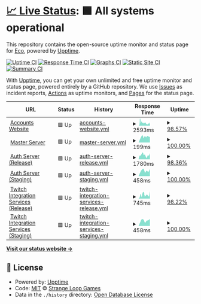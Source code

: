 # [📈 Live Status](https://status.nxcore.cloud): <!--live status--> **🟩 All systems operational**

This repository contains the open-source uptime monitor and status page for [Eco](https://play.eco/), powered by [Upptime](https://github.com/upptime/upptime).

[![Uptime CI](https://github.com/thetestgame/eco-uptime-monitor/workflows/Uptime%20CI/badge.svg)](https://github.com/thetestgame/eco-uptime-monitor/actions?query=workflow%3A%22Uptime+CI%22)
[![Response Time CI](https://github.com/thetestgame/eco-uptime-monitor/workflows/Response%20Time%20CI/badge.svg)](https://github.com/thetestgame/eco-uptime-monitor/actions?query=workflow%3A%22Response+Time+CI%22)
[![Graphs CI](https://github.com/thetestgame/eco-uptime-monitor/workflows/Graphs%20CI/badge.svg)](https://github.com/thetestgame/eco-uptime-monitor/actions?query=workflow%3A%22Graphs+CI%22)
[![Static Site CI](https://github.com/thetestgame/eco-uptime-monitor/workflows/Static%20Site%20CI/badge.svg)](https://github.com/thetestgame/eco-uptime-monitor/actions?query=workflow%3A%22Static+Site+CI%22)
[![Summary CI](https://github.com/thetestgame/eco-uptime-monitor/workflows/Summary%20CI/badge.svg)](https://github.com/thetestgame/eco-uptime-monitor/actions?query=workflow%3A%22Summary+CI%22)

With [Upptime](https://upptime.js.org), you can get your own unlimited and free uptime monitor and status page, powered entirely by a GitHub repository. We use [Issues](https://github.com/StrangeLoopGames/EcoServicesMonitor/issues) as incident reports, [Actions](https://github.com/StrangeLoopGames/EcoServicesMonitor/actions) as uptime monitors, and [Pages](https://status.play.eco) for the status page.

<!--start: status pages-->
<!-- This summary is generated by Upptime (https://github.com/upptime/upptime) -->
<!-- Do not edit this manually, your changes will be overwritten -->
<!-- prettier-ignore -->
| URL | Status | History | Response Time | Uptime |
| --- | ------ | ------- | ------------- | ------ |
| <img alt="" src="https://icons.duckduckgo.com/ip3/play.eco.ico" height="13"> [Accounts Website](https://play.eco) | 🟩 Up | [accounts-website.yml](https://github.com/StrangeLoopGames/EcoServicesMonitor/commits/HEAD/history/accounts-website.yml) | <details><summary><img alt="Response time graph" src="./graphs/accounts-website/response-time-week.png" height="20"> 2593ms</summary><br><a href="https://status.play.eco/history/accounts-website"><img alt="Response time 1146" src="https://img.shields.io/endpoint?url=https%3A%2F%2Fraw.githubusercontent.com%2FStrangeLoopGames%2FEcoServicesMonitor%2FHEAD%2Fapi%2Faccounts-website%2Fresponse-time.json"></a><br><a href="https://status.play.eco/history/accounts-website"><img alt="24-hour response time 5361" src="https://img.shields.io/endpoint?url=https%3A%2F%2Fraw.githubusercontent.com%2FStrangeLoopGames%2FEcoServicesMonitor%2FHEAD%2Fapi%2Faccounts-website%2Fresponse-time-day.json"></a><br><a href="https://status.play.eco/history/accounts-website"><img alt="7-day response time 2593" src="https://img.shields.io/endpoint?url=https%3A%2F%2Fraw.githubusercontent.com%2FStrangeLoopGames%2FEcoServicesMonitor%2FHEAD%2Fapi%2Faccounts-website%2Fresponse-time-week.json"></a><br><a href="https://status.play.eco/history/accounts-website"><img alt="30-day response time 1340" src="https://img.shields.io/endpoint?url=https%3A%2F%2Fraw.githubusercontent.com%2FStrangeLoopGames%2FEcoServicesMonitor%2FHEAD%2Fapi%2Faccounts-website%2Fresponse-time-month.json"></a><br><a href="https://status.play.eco/history/accounts-website"><img alt="1-year response time 1146" src="https://img.shields.io/endpoint?url=https%3A%2F%2Fraw.githubusercontent.com%2FStrangeLoopGames%2FEcoServicesMonitor%2FHEAD%2Fapi%2Faccounts-website%2Fresponse-time-year.json"></a></details> | <details><summary><a href="https://status.play.eco/history/accounts-website">98.57%</a></summary><a href="https://status.play.eco/history/accounts-website"><img alt="All-time uptime 99.61%" src="https://img.shields.io/endpoint?url=https%3A%2F%2Fraw.githubusercontent.com%2FStrangeLoopGames%2FEcoServicesMonitor%2FHEAD%2Fapi%2Faccounts-website%2Fuptime.json"></a><br><a href="https://status.play.eco/history/accounts-website"><img alt="24-hour uptime 89.96%" src="https://img.shields.io/endpoint?url=https%3A%2F%2Fraw.githubusercontent.com%2FStrangeLoopGames%2FEcoServicesMonitor%2FHEAD%2Fapi%2Faccounts-website%2Fuptime-day.json"></a><br><a href="https://status.play.eco/history/accounts-website"><img alt="7-day uptime 98.57%" src="https://img.shields.io/endpoint?url=https%3A%2F%2Fraw.githubusercontent.com%2FStrangeLoopGames%2FEcoServicesMonitor%2FHEAD%2Fapi%2Faccounts-website%2Fuptime-week.json"></a><br><a href="https://status.play.eco/history/accounts-website"><img alt="30-day uptime 99.50%" src="https://img.shields.io/endpoint?url=https%3A%2F%2Fraw.githubusercontent.com%2FStrangeLoopGames%2FEcoServicesMonitor%2FHEAD%2Fapi%2Faccounts-website%2Fuptime-month.json"></a><br><a href="https://status.play.eco/history/accounts-website"><img alt="1-year uptime 99.61%" src="https://img.shields.io/endpoint?url=https%3A%2F%2Fraw.githubusercontent.com%2FStrangeLoopGames%2FEcoServicesMonitor%2FHEAD%2Fapi%2Faccounts-website%2Fuptime-year.json"></a></details>
| <img alt="" src="https://icons.duckduckgo.com/ip3/masterserver.eco.strangeloopgames.com.ico" height="13"> [Master Server](http://masterserver.eco.strangeloopgames.com/health) | 🟩 Up | [master-server.yml](https://github.com/StrangeLoopGames/EcoServicesMonitor/commits/HEAD/history/master-server.yml) | <details><summary><img alt="Response time graph" src="./graphs/master-server/response-time-week.png" height="20"> 199ms</summary><br><a href="https://status.play.eco/history/master-server"><img alt="Response time 194" src="https://img.shields.io/endpoint?url=https%3A%2F%2Fraw.githubusercontent.com%2FStrangeLoopGames%2FEcoServicesMonitor%2FHEAD%2Fapi%2Fmaster-server%2Fresponse-time.json"></a><br><a href="https://status.play.eco/history/master-server"><img alt="24-hour response time 256" src="https://img.shields.io/endpoint?url=https%3A%2F%2Fraw.githubusercontent.com%2FStrangeLoopGames%2FEcoServicesMonitor%2FHEAD%2Fapi%2Fmaster-server%2Fresponse-time-day.json"></a><br><a href="https://status.play.eco/history/master-server"><img alt="7-day response time 199" src="https://img.shields.io/endpoint?url=https%3A%2F%2Fraw.githubusercontent.com%2FStrangeLoopGames%2FEcoServicesMonitor%2FHEAD%2Fapi%2Fmaster-server%2Fresponse-time-week.json"></a><br><a href="https://status.play.eco/history/master-server"><img alt="30-day response time 188" src="https://img.shields.io/endpoint?url=https%3A%2F%2Fraw.githubusercontent.com%2FStrangeLoopGames%2FEcoServicesMonitor%2FHEAD%2Fapi%2Fmaster-server%2Fresponse-time-month.json"></a><br><a href="https://status.play.eco/history/master-server"><img alt="1-year response time 194" src="https://img.shields.io/endpoint?url=https%3A%2F%2Fraw.githubusercontent.com%2FStrangeLoopGames%2FEcoServicesMonitor%2FHEAD%2Fapi%2Fmaster-server%2Fresponse-time-year.json"></a></details> | <details><summary><a href="https://status.play.eco/history/master-server">100.00%</a></summary><a href="https://status.play.eco/history/master-server"><img alt="All-time uptime 100.00%" src="https://img.shields.io/endpoint?url=https%3A%2F%2Fraw.githubusercontent.com%2FStrangeLoopGames%2FEcoServicesMonitor%2FHEAD%2Fapi%2Fmaster-server%2Fuptime.json"></a><br><a href="https://status.play.eco/history/master-server"><img alt="24-hour uptime 100.00%" src="https://img.shields.io/endpoint?url=https%3A%2F%2Fraw.githubusercontent.com%2FStrangeLoopGames%2FEcoServicesMonitor%2FHEAD%2Fapi%2Fmaster-server%2Fuptime-day.json"></a><br><a href="https://status.play.eco/history/master-server"><img alt="7-day uptime 100.00%" src="https://img.shields.io/endpoint?url=https%3A%2F%2Fraw.githubusercontent.com%2FStrangeLoopGames%2FEcoServicesMonitor%2FHEAD%2Fapi%2Fmaster-server%2Fuptime-week.json"></a><br><a href="https://status.play.eco/history/master-server"><img alt="30-day uptime 100.00%" src="https://img.shields.io/endpoint?url=https%3A%2F%2Fraw.githubusercontent.com%2FStrangeLoopGames%2FEcoServicesMonitor%2FHEAD%2Fapi%2Fmaster-server%2Fuptime-month.json"></a><br><a href="https://status.play.eco/history/master-server"><img alt="1-year uptime 100.00%" src="https://img.shields.io/endpoint?url=https%3A%2F%2Fraw.githubusercontent.com%2FStrangeLoopGames%2FEcoServicesMonitor%2FHEAD%2Fapi%2Fmaster-server%2Fuptime-year.json"></a></details>
| <img alt="" src="https://icons.duckduckgo.com/ip3/auth.play.eco.ico" height="13"> [Auth Server (Release)](https://auth.play.eco/health) | 🟩 Up | [auth-server-release.yml](https://github.com/StrangeLoopGames/EcoServicesMonitor/commits/HEAD/history/auth-server-release.yml) | <details><summary><img alt="Response time graph" src="./graphs/auth-server-release/response-time-week.png" height="20"> 1780ms</summary><br><a href="https://status.play.eco/history/auth-server-release"><img alt="Response time 682" src="https://img.shields.io/endpoint?url=https%3A%2F%2Fraw.githubusercontent.com%2FStrangeLoopGames%2FEcoServicesMonitor%2FHEAD%2Fapi%2Fauth-server-release%2Fresponse-time.json"></a><br><a href="https://status.play.eco/history/auth-server-release"><img alt="24-hour response time 4106" src="https://img.shields.io/endpoint?url=https%3A%2F%2Fraw.githubusercontent.com%2FStrangeLoopGames%2FEcoServicesMonitor%2FHEAD%2Fapi%2Fauth-server-release%2Fresponse-time-day.json"></a><br><a href="https://status.play.eco/history/auth-server-release"><img alt="7-day response time 1780" src="https://img.shields.io/endpoint?url=https%3A%2F%2Fraw.githubusercontent.com%2FStrangeLoopGames%2FEcoServicesMonitor%2FHEAD%2Fapi%2Fauth-server-release%2Fresponse-time-week.json"></a><br><a href="https://status.play.eco/history/auth-server-release"><img alt="30-day response time 803" src="https://img.shields.io/endpoint?url=https%3A%2F%2Fraw.githubusercontent.com%2FStrangeLoopGames%2FEcoServicesMonitor%2FHEAD%2Fapi%2Fauth-server-release%2Fresponse-time-month.json"></a><br><a href="https://status.play.eco/history/auth-server-release"><img alt="1-year response time 682" src="https://img.shields.io/endpoint?url=https%3A%2F%2Fraw.githubusercontent.com%2FStrangeLoopGames%2FEcoServicesMonitor%2FHEAD%2Fapi%2Fauth-server-release%2Fresponse-time-year.json"></a></details> | <details><summary><a href="https://status.play.eco/history/auth-server-release">98.36%</a></summary><a href="https://status.play.eco/history/auth-server-release"><img alt="All-time uptime 99.63%" src="https://img.shields.io/endpoint?url=https%3A%2F%2Fraw.githubusercontent.com%2FStrangeLoopGames%2FEcoServicesMonitor%2FHEAD%2Fapi%2Fauth-server-release%2Fuptime.json"></a><br><a href="https://status.play.eco/history/auth-server-release"><img alt="24-hour uptime 88.53%" src="https://img.shields.io/endpoint?url=https%3A%2F%2Fraw.githubusercontent.com%2FStrangeLoopGames%2FEcoServicesMonitor%2FHEAD%2Fapi%2Fauth-server-release%2Fuptime-day.json"></a><br><a href="https://status.play.eco/history/auth-server-release"><img alt="7-day uptime 98.36%" src="https://img.shields.io/endpoint?url=https%3A%2F%2Fraw.githubusercontent.com%2FStrangeLoopGames%2FEcoServicesMonitor%2FHEAD%2Fapi%2Fauth-server-release%2Fuptime-week.json"></a><br><a href="https://status.play.eco/history/auth-server-release"><img alt="30-day uptime 99.56%" src="https://img.shields.io/endpoint?url=https%3A%2F%2Fraw.githubusercontent.com%2FStrangeLoopGames%2FEcoServicesMonitor%2FHEAD%2Fapi%2Fauth-server-release%2Fuptime-month.json"></a><br><a href="https://status.play.eco/history/auth-server-release"><img alt="1-year uptime 99.63%" src="https://img.shields.io/endpoint?url=https%3A%2F%2Fraw.githubusercontent.com%2FStrangeLoopGames%2FEcoServicesMonitor%2FHEAD%2Fapi%2Fauth-server-release%2Fuptime-year.json"></a></details>
| <img alt="" src="https://icons.duckduckgo.com/ip3/authserver.eco-services.staging.strangeloopgames.com.ico" height="13"> [Auth Server (Staging)](http://authserver.eco-services.staging.strangeloopgames.com/health) | 🟩 Up | [auth-server-staging.yml](https://github.com/StrangeLoopGames/EcoServicesMonitor/commits/HEAD/history/auth-server-staging.yml) | <details><summary><img alt="Response time graph" src="./graphs/auth-server-staging/response-time-week.png" height="20"> 458ms</summary><br><a href="https://status.play.eco/history/auth-server-staging"><img alt="Response time 450" src="https://img.shields.io/endpoint?url=https%3A%2F%2Fraw.githubusercontent.com%2FStrangeLoopGames%2FEcoServicesMonitor%2FHEAD%2Fapi%2Fauth-server-staging%2Fresponse-time.json"></a><br><a href="https://status.play.eco/history/auth-server-staging"><img alt="24-hour response time 508" src="https://img.shields.io/endpoint?url=https%3A%2F%2Fraw.githubusercontent.com%2FStrangeLoopGames%2FEcoServicesMonitor%2FHEAD%2Fapi%2Fauth-server-staging%2Fresponse-time-day.json"></a><br><a href="https://status.play.eco/history/auth-server-staging"><img alt="7-day response time 458" src="https://img.shields.io/endpoint?url=https%3A%2F%2Fraw.githubusercontent.com%2FStrangeLoopGames%2FEcoServicesMonitor%2FHEAD%2Fapi%2Fauth-server-staging%2Fresponse-time-week.json"></a><br><a href="https://status.play.eco/history/auth-server-staging"><img alt="30-day response time 436" src="https://img.shields.io/endpoint?url=https%3A%2F%2Fraw.githubusercontent.com%2FStrangeLoopGames%2FEcoServicesMonitor%2FHEAD%2Fapi%2Fauth-server-staging%2Fresponse-time-month.json"></a><br><a href="https://status.play.eco/history/auth-server-staging"><img alt="1-year response time 450" src="https://img.shields.io/endpoint?url=https%3A%2F%2Fraw.githubusercontent.com%2FStrangeLoopGames%2FEcoServicesMonitor%2FHEAD%2Fapi%2Fauth-server-staging%2Fresponse-time-year.json"></a></details> | <details><summary><a href="https://status.play.eco/history/auth-server-staging">100.00%</a></summary><a href="https://status.play.eco/history/auth-server-staging"><img alt="All-time uptime 100.00%" src="https://img.shields.io/endpoint?url=https%3A%2F%2Fraw.githubusercontent.com%2FStrangeLoopGames%2FEcoServicesMonitor%2FHEAD%2Fapi%2Fauth-server-staging%2Fuptime.json"></a><br><a href="https://status.play.eco/history/auth-server-staging"><img alt="24-hour uptime 100.00%" src="https://img.shields.io/endpoint?url=https%3A%2F%2Fraw.githubusercontent.com%2FStrangeLoopGames%2FEcoServicesMonitor%2FHEAD%2Fapi%2Fauth-server-staging%2Fuptime-day.json"></a><br><a href="https://status.play.eco/history/auth-server-staging"><img alt="7-day uptime 100.00%" src="https://img.shields.io/endpoint?url=https%3A%2F%2Fraw.githubusercontent.com%2FStrangeLoopGames%2FEcoServicesMonitor%2FHEAD%2Fapi%2Fauth-server-staging%2Fuptime-week.json"></a><br><a href="https://status.play.eco/history/auth-server-staging"><img alt="30-day uptime 100.00%" src="https://img.shields.io/endpoint?url=https%3A%2F%2Fraw.githubusercontent.com%2FStrangeLoopGames%2FEcoServicesMonitor%2FHEAD%2Fapi%2Fauth-server-staging%2Fuptime-month.json"></a><br><a href="https://status.play.eco/history/auth-server-staging"><img alt="1-year uptime 100.00%" src="https://img.shields.io/endpoint?url=https%3A%2F%2Fraw.githubusercontent.com%2FStrangeLoopGames%2FEcoServicesMonitor%2FHEAD%2Fapi%2Fauth-server-staging%2Fuptime-year.json"></a></details>
| <img alt="" src="https://icons.duckduckgo.com/ip3/twitch.play.eco.ico" height="13"> [Twitch Integration Services (Release)](https://twitch.play.eco/health) | 🟩 Up | [twitch-integration-services-release.yml](https://github.com/StrangeLoopGames/EcoServicesMonitor/commits/HEAD/history/twitch-integration-services-release.yml) | <details><summary><img alt="Response time graph" src="./graphs/twitch-integration-services-release/response-time-week.png" height="20"> 745ms</summary><br><a href="https://status.play.eco/history/twitch-integration-services-release"><img alt="Response time 425" src="https://img.shields.io/endpoint?url=https%3A%2F%2Fraw.githubusercontent.com%2FStrangeLoopGames%2FEcoServicesMonitor%2FHEAD%2Fapi%2Ftwitch-integration-services-release%2Fresponse-time.json"></a><br><a href="https://status.play.eco/history/twitch-integration-services-release"><img alt="24-hour response time 1025" src="https://img.shields.io/endpoint?url=https%3A%2F%2Fraw.githubusercontent.com%2FStrangeLoopGames%2FEcoServicesMonitor%2FHEAD%2Fapi%2Ftwitch-integration-services-release%2Fresponse-time-day.json"></a><br><a href="https://status.play.eco/history/twitch-integration-services-release"><img alt="7-day response time 745" src="https://img.shields.io/endpoint?url=https%3A%2F%2Fraw.githubusercontent.com%2FStrangeLoopGames%2FEcoServicesMonitor%2FHEAD%2Fapi%2Ftwitch-integration-services-release%2Fresponse-time-week.json"></a><br><a href="https://status.play.eco/history/twitch-integration-services-release"><img alt="30-day response time 452" src="https://img.shields.io/endpoint?url=https%3A%2F%2Fraw.githubusercontent.com%2FStrangeLoopGames%2FEcoServicesMonitor%2FHEAD%2Fapi%2Ftwitch-integration-services-release%2Fresponse-time-month.json"></a><br><a href="https://status.play.eco/history/twitch-integration-services-release"><img alt="1-year response time 425" src="https://img.shields.io/endpoint?url=https%3A%2F%2Fraw.githubusercontent.com%2FStrangeLoopGames%2FEcoServicesMonitor%2FHEAD%2Fapi%2Ftwitch-integration-services-release%2Fresponse-time-year.json"></a></details> | <details><summary><a href="https://status.play.eco/history/twitch-integration-services-release">98.22%</a></summary><a href="https://status.play.eco/history/twitch-integration-services-release"><img alt="All-time uptime 99.57%" src="https://img.shields.io/endpoint?url=https%3A%2F%2Fraw.githubusercontent.com%2FStrangeLoopGames%2FEcoServicesMonitor%2FHEAD%2Fapi%2Ftwitch-integration-services-release%2Fuptime.json"></a><br><a href="https://status.play.eco/history/twitch-integration-services-release"><img alt="24-hour uptime 88.61%" src="https://img.shields.io/endpoint?url=https%3A%2F%2Fraw.githubusercontent.com%2FStrangeLoopGames%2FEcoServicesMonitor%2FHEAD%2Fapi%2Ftwitch-integration-services-release%2Fuptime-day.json"></a><br><a href="https://status.play.eco/history/twitch-integration-services-release"><img alt="7-day uptime 98.22%" src="https://img.shields.io/endpoint?url=https%3A%2F%2Fraw.githubusercontent.com%2FStrangeLoopGames%2FEcoServicesMonitor%2FHEAD%2Fapi%2Ftwitch-integration-services-release%2Fuptime-week.json"></a><br><a href="https://status.play.eco/history/twitch-integration-services-release"><img alt="30-day uptime 99.48%" src="https://img.shields.io/endpoint?url=https%3A%2F%2Fraw.githubusercontent.com%2FStrangeLoopGames%2FEcoServicesMonitor%2FHEAD%2Fapi%2Ftwitch-integration-services-release%2Fuptime-month.json"></a><br><a href="https://status.play.eco/history/twitch-integration-services-release"><img alt="1-year uptime 99.57%" src="https://img.shields.io/endpoint?url=https%3A%2F%2Fraw.githubusercontent.com%2FStrangeLoopGames%2FEcoServicesMonitor%2FHEAD%2Fapi%2Ftwitch-integration-services-release%2Fuptime-year.json"></a></details>
| <img alt="" src="https://icons.duckduckgo.com/ip3/twitch.eco-services.staging.strangeloopgames.com.ico" height="13"> [Twitch Integration Services (Staging)](http://twitch.eco-services.staging.strangeloopgames.com/health) | 🟩 Up | [twitch-integration-services-staging.yml](https://github.com/StrangeLoopGames/EcoServicesMonitor/commits/HEAD/history/twitch-integration-services-staging.yml) | <details><summary><img alt="Response time graph" src="./graphs/twitch-integration-services-staging/response-time-week.png" height="20"> 458ms</summary><br><a href="https://status.play.eco/history/twitch-integration-services-staging"><img alt="Response time 426" src="https://img.shields.io/endpoint?url=https%3A%2F%2Fraw.githubusercontent.com%2FStrangeLoopGames%2FEcoServicesMonitor%2FHEAD%2Fapi%2Ftwitch-integration-services-staging%2Fresponse-time.json"></a><br><a href="https://status.play.eco/history/twitch-integration-services-staging"><img alt="24-hour response time 536" src="https://img.shields.io/endpoint?url=https%3A%2F%2Fraw.githubusercontent.com%2FStrangeLoopGames%2FEcoServicesMonitor%2FHEAD%2Fapi%2Ftwitch-integration-services-staging%2Fresponse-time-day.json"></a><br><a href="https://status.play.eco/history/twitch-integration-services-staging"><img alt="7-day response time 458" src="https://img.shields.io/endpoint?url=https%3A%2F%2Fraw.githubusercontent.com%2FStrangeLoopGames%2FEcoServicesMonitor%2FHEAD%2Fapi%2Ftwitch-integration-services-staging%2Fresponse-time-week.json"></a><br><a href="https://status.play.eco/history/twitch-integration-services-staging"><img alt="30-day response time 415" src="https://img.shields.io/endpoint?url=https%3A%2F%2Fraw.githubusercontent.com%2FStrangeLoopGames%2FEcoServicesMonitor%2FHEAD%2Fapi%2Ftwitch-integration-services-staging%2Fresponse-time-month.json"></a><br><a href="https://status.play.eco/history/twitch-integration-services-staging"><img alt="1-year response time 426" src="https://img.shields.io/endpoint?url=https%3A%2F%2Fraw.githubusercontent.com%2FStrangeLoopGames%2FEcoServicesMonitor%2FHEAD%2Fapi%2Ftwitch-integration-services-staging%2Fresponse-time-year.json"></a></details> | <details><summary><a href="https://status.play.eco/history/twitch-integration-services-staging">100.00%</a></summary><a href="https://status.play.eco/history/twitch-integration-services-staging"><img alt="All-time uptime 100.00%" src="https://img.shields.io/endpoint?url=https%3A%2F%2Fraw.githubusercontent.com%2FStrangeLoopGames%2FEcoServicesMonitor%2FHEAD%2Fapi%2Ftwitch-integration-services-staging%2Fuptime.json"></a><br><a href="https://status.play.eco/history/twitch-integration-services-staging"><img alt="24-hour uptime 100.00%" src="https://img.shields.io/endpoint?url=https%3A%2F%2Fraw.githubusercontent.com%2FStrangeLoopGames%2FEcoServicesMonitor%2FHEAD%2Fapi%2Ftwitch-integration-services-staging%2Fuptime-day.json"></a><br><a href="https://status.play.eco/history/twitch-integration-services-staging"><img alt="7-day uptime 100.00%" src="https://img.shields.io/endpoint?url=https%3A%2F%2Fraw.githubusercontent.com%2FStrangeLoopGames%2FEcoServicesMonitor%2FHEAD%2Fapi%2Ftwitch-integration-services-staging%2Fuptime-week.json"></a><br><a href="https://status.play.eco/history/twitch-integration-services-staging"><img alt="30-day uptime 100.00%" src="https://img.shields.io/endpoint?url=https%3A%2F%2Fraw.githubusercontent.com%2FStrangeLoopGames%2FEcoServicesMonitor%2FHEAD%2Fapi%2Ftwitch-integration-services-staging%2Fuptime-month.json"></a><br><a href="https://status.play.eco/history/twitch-integration-services-staging"><img alt="1-year uptime 100.00%" src="https://img.shields.io/endpoint?url=https%3A%2F%2Fraw.githubusercontent.com%2FStrangeLoopGames%2FEcoServicesMonitor%2FHEAD%2Fapi%2Ftwitch-integration-services-staging%2Fuptime-year.json"></a></details>

<!--end: status pages-->

[**Visit our status website →**](https://status.nxcore.cloud)

## 📄 License

- Powered by: [Upptime](https://github.com/upptime/upptime)
- Code: [MIT](./LICENSE) © [Strange Loop Games](https://strangeloopgames.com)
- Data in the `./history` directory: [Open Database License](https://opendatacommons.org/licenses/odbl/1-0/)
